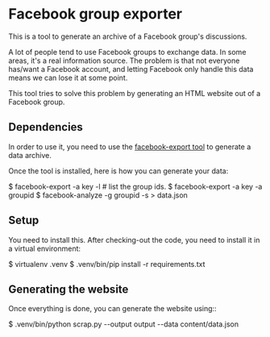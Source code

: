 # Facebook group exporter

This is a tool to generate an archive of a Facebook group's discussions.

A lot of people tend to use Facebook groups to exchange data. In some areas,
it's a real information source. The problem is that not everyone has/want a Facebook
account, and letting Facebook only handle this data means we can lose it at
some point.

This tool tries to solve this problem by generating an HTML website out of a
Facebook group.

## Dependencies

In order to use it, you need to use the [facebook-export tool](https://github.com/KyleAMathews/facebook-export) to generate a data archive.

Once the tool is installed, here is how you can generate your data:

  $ facebook-export -a key -l # list the group ids.
  $ facebook-export -a key -a groupid
  $ facebook-analyze -g groupid -s > data.json

## Setup

You need to install this. After checking-out the code, you need to install
it in a virtual environment:

  $ virtualenv .venv
  $ .venv/bin/pip install -r requirements.txt

## Generating the website

Once everything is done, you can generate the website using::

  $ .venv/bin/python scrap.py --output output --data content/data.json

